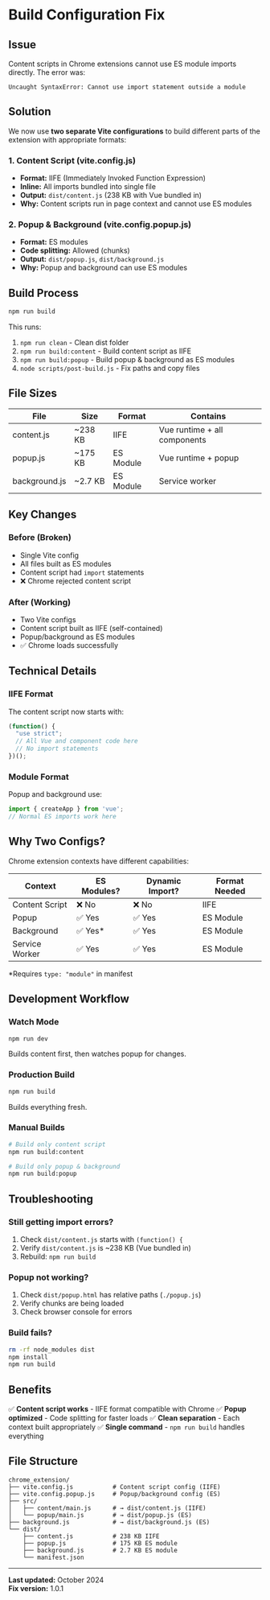 # Build Configuration Fix

## Issue
Content scripts in Chrome extensions cannot use ES module imports directly. The error was:
```
Uncaught SyntaxError: Cannot use import statement outside a module
```

## Solution
We now use **two separate Vite configurations** to build different parts of the extension with appropriate formats:

### 1. Content Script (vite.config.js)
- **Format:** IIFE (Immediately Invoked Function Expression)
- **Inline:** All imports bundled into single file
- **Output:** `dist/content.js` (238 KB with Vue bundled in)
- **Why:** Content scripts run in page context and cannot use ES modules

### 2. Popup & Background (vite.config.popup.js)
- **Format:** ES modules
- **Code splitting:** Allowed (chunks)
- **Output:** `dist/popup.js`, `dist/background.js`
- **Why:** Popup and background can use ES modules

## Build Process

```bash
npm run build
```

This runs:
1. `npm run clean` - Clean dist folder
2. `npm run build:content` - Build content script as IIFE
3. `npm run build:popup` - Build popup & background as ES modules
4. `node scripts/post-build.js` - Fix paths and copy files

## File Sizes

| File | Size | Format | Contains |
|------|------|--------|----------|
| content.js | ~238 KB | IIFE | Vue runtime + all components |
| popup.js | ~175 KB | ES Module | Vue runtime + popup |
| background.js | ~2.7 KB | ES Module | Service worker |

## Key Changes

### Before (Broken)
- Single Vite config
- All files built as ES modules
- Content script had `import` statements
- ❌ Chrome rejected content script

### After (Working)
- Two Vite configs
- Content script built as IIFE (self-contained)
- Popup/background as ES modules
- ✅ Chrome loads successfully

## Technical Details

### IIFE Format
The content script now starts with:
```javascript
(function() {
  "use strict";
  // All Vue and component code here
  // No import statements
})();
```

### Module Format
Popup and background use:
```javascript
import { createApp } from 'vue';
// Normal ES imports work here
```

## Why Two Configs?

Chrome extension contexts have different capabilities:

| Context | ES Modules? | Dynamic Import? | Format Needed |
|---------|-------------|-----------------|---------------|
| Content Script | ❌ No | ❌ No | IIFE |
| Popup | ✅ Yes | ✅ Yes | ES Module |
| Background | ✅ Yes* | ✅ Yes | ES Module |
| Service Worker | ✅ Yes | ✅ Yes | ES Module |

*Requires `type: "module"` in manifest

## Development Workflow

### Watch Mode
```bash
npm run dev
```
Builds content first, then watches popup for changes.

### Production Build
```bash
npm run build
```
Builds everything fresh.

### Manual Builds
```bash
# Build only content script
npm run build:content

# Build only popup & background
npm run build:popup
```

## Troubleshooting

### Still getting import errors?
1. Check `dist/content.js` starts with `(function() {`
2. Verify `dist/content.js` is ~238 KB (Vue bundled in)
3. Rebuild: `npm run build`

### Popup not working?
1. Check `dist/popup.html` has relative paths (`./popup.js`)
2. Verify chunks are being loaded
3. Check browser console for errors

### Build fails?
```bash
rm -rf node_modules dist
npm install
npm run build
```

## Benefits

✅ **Content script works** - IIFE format compatible with Chrome
✅ **Popup optimized** - Code splitting for faster loads
✅ **Clean separation** - Each context built appropriately
✅ **Single command** - `npm run build` handles everything

## File Structure

```
chrome_extension/
├── vite.config.js           # Content script config (IIFE)
├── vite.config.popup.js     # Popup/background config (ES)
├── src/
│   ├── content/main.js      # → dist/content.js (IIFE)
│   └── popup/main.js        # → dist/popup.js (ES)
├── background.js            # → dist/background.js (ES)
└── dist/
    ├── content.js           # 238 KB IIFE
    ├── popup.js             # 175 KB ES module
    ├── background.js        # 2.7 KB ES module
    └── manifest.json
```

---

**Last updated:** October 2024  
**Fix version:** 1.0.1
